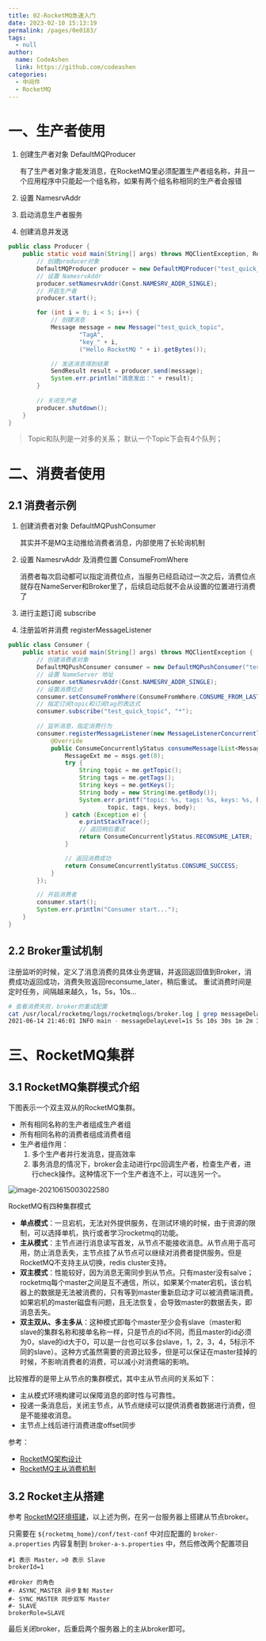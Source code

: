```yaml
---
title: 02-RocketMQ急速入门
date: 2023-02-10 15:13:19
permalink: /pages/0e0183/
tags: 
  - null
author: 
  name: CodeAshen
  link: https://github.com/codeashen
categories: 
  - 中间件
  - RocketMQ
---
```

# 一、生产者使用

1. 创建生产者对象 DefaultMQProducer

   有了生产者对象才能发消息，在RocketMQ里必须配置生产者组名称，并且一个应用程序中只能起一个组名称，如果有两个组名称相同的生产者会报错

2. 设置 NamesrvAddr

3. 启动消息生产者服务

4. 创建消息并发送

```java
public class Producer {
	public static void main(String[] args) throws MQClientException, RemotingException, InterruptedException, MQBrokerException {
        // 创建producer对象
        DefaultMQProducer producer = new DefaultMQProducer("test_quick_producer_name");
        // 设置 NamesrvAddr
        producer.setNamesrvAddr(Const.NAMESRV_ADDR_SINGLE);
        // 开启生产者
        producer.start();

        for (int i = 0; i < 5; i++) {
            // 创建消息
            Message message = new Message("test_quick_topic",
                    "TagA",
                    "key_" + i,
                    ("Hello RocketMQ " + i).getBytes());

            // 发送消息得到结果
            SendResult result = producer.send(message);
            System.err.println("消息发出：" + result);
        }
        
        // 关闭生产者
        producer.shutdown();
    }
}
```

> Topic和队列是一对多的关系；
> 默认一个Topic下会有4个队列；

# 二、消费者使用

## 2.1 消费者示例

1. 创建消费者对象 DefaultMQPushConsumer

   其实并不是MQ主动推给消费者消息，内部使用了长轮询机制

2. 设置 NamesrvAddr 及消费位置 ConsumeFromWhere

   消费者每次启动都可以指定消费位点，当服务已经启动过一次之后，消费位点就存在NameServer和Broker里了，后续启动后就不会从设置的位置进行消费了

3. 进行主题订阅 subscribe

4. 注册监听并消费 registerMessageListener

```java
public class Consumer {
    public static void main(String[] args) throws MQClientException {
        // 创建消费者对象
        DefaultMQPushConsumer consumer = new DefaultMQPushConsumer("test_quick_consumer_name");
        // 设置 NameServer 地址
        consumer.setNamesrvAddr(Const.NAMESRV_ADDR_SINGLE);
        // 设置消费位点
        consumer.setConsumeFromWhere(ConsumeFromWhere.CONSUME_FROM_LAST_OFFSET);
        // 指定订阅topic和订阅tag的表达式
        consumer.subscribe("test_quick_topic", "*");
        
        // 监听消息，指定消费行为
        consumer.registerMessageListener(new MessageListenerConcurrently() {
            @Override
            public ConsumeConcurrentlyStatus consumeMessage(List<MessageExt> msgs, ConsumeConcurrentlyContext context) {
                MessageExt me = msgs.get(0);
                try {
                    String topic = me.getTopic();
                    String tags = me.getTags();
                    String keys = me.getKeys();
                    String body = new String(me.getBody());
                    System.err.printf("topic: %s, tags: %s, keys: %s, body: %s\n", 
                            topic, tags, keys, body);
                } catch (Exception e) {
                    e.printStackTrace();
                    // 返回稍后重试
                    return ConsumeConcurrentlyStatus.RECONSUME_LATER;
                }

                // 返回消费成功
                return ConsumeConcurrentlyStatus.CONSUME_SUCCESS;
            }
        });

        // 开启消费者
        consumer.start();
        System.err.println("Consumer start...");
    }
}
```

## 2.2 Broker重试机制

注册监听的时候，定义了消息消费的具体业务逻辑，并返回返回值到Broker，消费成功返回成功，消费失败返回reconsume_later，稍后重试。
重试消费时间是定时任务，间隔越来越久，1s，5s，10s...

```bash
# 查看消费失败，broker的重试配置
cat /usr/local/rocketmq/logs/rocketmqlogs/broker.log | grep messageDelayLevel
2021-06-14 21:46:01 INFO main - messageDelayLevel=1s 5s 10s 30s 1m 2m 3m 4m 5m 6m 7m 8m 9m 10m 20m 30m 1h 2h
```

# 三、RocketMQ集群

## 3.1 RocketMQ集群模式介绍

下图表示一个双主双从的RocketMQ集群。

- 所有相同名称的生产者组成生产者组
- 所有相同名称的消费者组成消费者组
- 生产者组作用：
  1. 多个生产者并行发消息，提高效率
  2. 事务消息的情况下，broker会主动进行rpc回调生产者，检查生产者，进行check操作。这种情况下一个生产者连不上，可以连另一个。

![image-20210615003022580](https://z3.ax1x.com/2021/06/15/2HeKIS.png)

RocketMQ有四种集群模式

- **单点模式**：一旦宕机，无法对外提供服务，在测试环境的时候，由于资源的限制，可以选择单机，执行或者学习rocketmq的功能。
- **主从模式**：主节点进行消息读写首发，从节点不能接收消息。从节点用于高可用，防止消息丢失，主节点挂了从节点可以继续对消费者提供服务。但是RocketMQ不支持主从切换，redis cluster支持。
- **双主模式**：性能较好，因为消息无需同步到从节点。只有master没有salve；rocketmq每个master之间是互不通信，所以，如果某个mater宕机，该台机器上的数据是无法被消费的，只有等到master重新启动才可以被消费端消费。如果宕机的master磁盘有问题，且无法恢复，会导致master的数据丢失，即消息丢失。
- **双主双从、多主多从**：这种模式即每个master至少会有slave（master和slave的集群名称和接单名称一样，只是节点的id不同，而且master的id必须为0，slave的id大于0，可以是一台也可以多台slave，1，2，3，4，5标示不同的slave）。这种方式虽然需要的资源比较多，但是可以保证在master挂掉的时候，不影响消费者的消费，可以减小对消费端的影响。

比较推荐的是带上从节点的集群模式，其中主从节点间的关系如下：

- 主从模式环境构建可以保障消息的即时性与可靠性。
- 投递一条消息后，关闭主节点，从节点继续可以提供消费者数据进行消费，但是不能接收消息。
- 主节点上线后进行消费进度offset同步

参考：

- [RocketMQ架构设计](https://github.com/apache/rocketmq/blob/master/docs/cn/architecture.md)
- [RocketMQ主从消费机制](https://blog.csdn.net/watertofish/article/details/78463617)

## 3.2 Rocket主从搭建

参考 [RocketMQ环境搭建](01-RocketMQ初探门径#四、RocketMQ环境搭建)，以上述为例，在另一台服务器上搭建从节点broker。

只需要在 `${rocketmq_home}/conf/test-conf` 中对应配置的 `broker-a.properties` 内容复制到 `broker-a-s.properties` 中，然后修改两个配置项目

```properties
#1 表示 Master，>0 表示 Slave
brokerId=1

#Broker 的角色
#- ASYNC_MASTER 异步复制 Master
#- SYNC_MASTER 同步双写 Master
#- SLAVE
brokerRole=SLAVE
```

最后关闭broker，后重启两个服务器上的主从broker即可。

